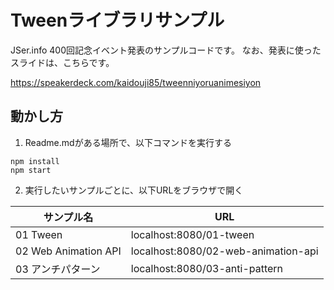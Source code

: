 # Tweenライブラリサンプル

JSer.info 400回記念イベント発表のサンプルコードです。
なお、発表に使ったスライドは、こちらです。

https://speakerdeck.com/kaidouji85/tweenniyoruanimesiyon

## 動かし方
1. Readme.mdがある場所で、以下コマンドを実行する

```
npm install
npm start
```

2. 実行したいサンプルごとに、以下URLをブラウザで開く

|  サンプル名               | URL                                     | 
| ----------------------- | --------------------------------------- |
|  01 Tween               | localhost:8080/01-tween                 |
|  02 Web Animation API   | localhost:8080/02-web-animation-api     |
|  03 アンチパターン         | localhost:8080/03-anti-pattern          |